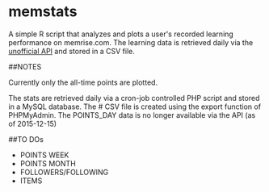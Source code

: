 # memstats

A simple R script that analyzes and plots a user's recorded learning performance on memrise.com. The learning data is
retrieved daily via the [unofficial API](https://github.com/carpiediem/memrise-enhancement-suite/wiki/Unofficial-Documentation-for-the-Memrise-API) and stored in a CSV file. 

##NOTES

Currently only the all-time points are plotted.

The stats are retrieved daily via a cron-job controlled PHP script and stored
in a MySQL database. The # CSV file is created using the export function of
PHPMyAdmin. The POINTS_DAY data is no longer available via the API (as of 
2015-12-15)

##TO DOs
* POINTS WEEK
* POINTS MONTH
* FOLLOWERS/FOLLOWING
* ITEMS
